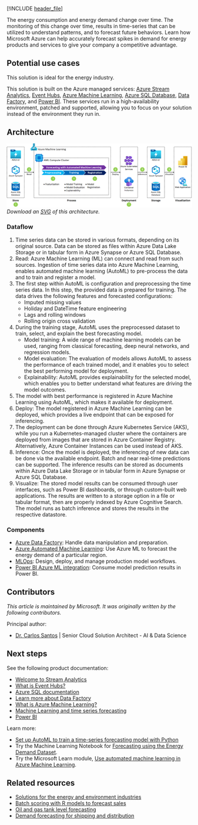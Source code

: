 [!INCLUDE [header_file](../../../includes/sol-idea-header.md)]

The energy consumption and energy demand change over time. The monitoring of this change over time, results in time-series that can be utilized to understand patterns, and to forecast future behaviors. Learn how Microsoft Azure can help accurately forecast spikes in demand for energy products and services to give your company a competitive advantage.

## Potential use cases

This solution is ideal for the energy industry.

This solution is built on the Azure managed services: [Azure Stream Analytics](https://azure.microsoft.com/services/stream-analytics), [Event Hubs](https://azure.microsoft.com/services/event-hubs), [Azure Machine Learning](https://azure.microsoft.com/services/machine-learning), [Azure SQL Database](https://azure.microsoft.com/services/sql-database), [Data Factory](https://azure.microsoft.com/services/data-factory), and [Power BI](https://powerbi.microsoft.com). These services run in a high-availability environment, patched and supported, allowing you to focus on your solution instead of the environment they run in.

## Architecture

![Architecture diagram: using Azure services like Machine Learning in a solution that forecasts energy and power demand.](../media/forecast-energy-power-demand.png)
*Download an [SVG](../media/forecast-energy-power-demand.svg) of this architecture.*

### Dataflow

1. Time series data can be stored in various formats, depending on its original source. Data can be stored as files within Azure Data Lake Storage or in tabular form in Azure Synapse or Azure SQL Database.
1. Read: Azure Machine Learning (ML) can connect and read from such sources. Ingestion of time series data into Azure Machine Learning, enables automated machine learning (AutoML) to pre-process the data and to train and register a model.
1. The first step within AutoML is configuration and preprocessing the time series data. In this step, the provided data is prepared for training. The data drives the following features and forecasted configurations:
    - Imputed missing values
    - Holiday and DateTime feature engineering
    - Lags and rolling windows
    - Rolling origin cross validation
1. During the training stage, AutoML uses the preprocessed dataset to train, select, and explain the best forecasting model.
    - Model training: A wide range of machine learning models can be used, ranging from classical forecasting, deep neural networks, and regression models.
    - Model evaluation: The evaluation of models allows AutoML to assess the performance of each trained model, and it enables you to select the best performing model for deployment.
    - Explainability: AutoML provides explainability for the selected model, which enables you to better understand what features are driving the model outcomes.
1. The model with best performance is registered in Azure Machine Learning using AutoML, which makes it available for deployment.  
1. Deploy: The model registered in Azure Machine Learning can be deployed, which provides a live endpoint that can be exposed for inferencing.
1. The deployment can be done through Azure Kubernetes Service (AKS), while you run a Kubernetes-managed cluster where the containers are deployed from images that are stored in Azure Container Registry. Alternatively, Azure Container Instances can be used instead of AKS.
1. Inference: Once the model is deployed, the inferencing of new data can be done via the available endpoint. Batch and near real-time predictions can be supported. The inference results can be stored as documents within Azure Data Lake Storage or in tabular form in Azure Synapse or Azure SQL Database.
1. Visualize: The stored model results can be consumed through user interfaces, such as Power BI dashboards, or through custom-built web applications. The results are written to a storage option in a file or tabular format, then are properly indexed by Azure Cognitive Search. The model runs as batch inference and stores the results in the respective datastore.

### Components

* [Azure Data Factory](https://azure.microsoft.com/services/data-factory): Handle data manipulation and preparation.
* [Azure Automated Machine Learning](https://azure.microsoft.com/services/machine-learning/automatedml): Use Azure ML to forecast the energy demand of a particular region.
* [MLOps](https://azure.microsoft.com/services/machine-learning/mlops): Design, deploy, and manage production model workflows.
* [Power BI Azure ML integration](/power-bi/connect-data/service-aml-integrate): Consume model prediction results in Power BI.

## Contributors

*This article is maintained by Microsoft. It was originally written by the following contributors.*

Principal author:

 * [Dr. Carlos Santos](https://www.linkedin.com/in/carlosafsantos) | Senior Cloud Solution Architect - AI & Data Science

## Next steps

See the following product documentation:

* [Welcome to Stream Analytics](/azure/stream-analytics/stream-analytics-introduction)
* [What is Event Hubs?](/azure/event-hubs/event-hubs-what-is-event-hubs)
* [Azure SQL documentation](/azure/sql-database)
* [Learn more about Data Factory](/azure/data-factory/data-factory-introduction)
* [What is Azure Machine Learning?](/azure/machine-learning/overview-what-is-azure-ml)
* [Machine Learning and time series forecasting](/azure/machine-learning/concept-automated-ml#time-series-forecasting)
* [Power BI](https://powerbi.microsoft.com/documentation/powerbi-landing-page)

Learn more:

* [Set up AutoML to train a time-series forecasting model with Python](/azure/machine-learning/how-to-auto-train-forecast)
* Try the Machine Learning Notebook for [Forecasting using the Energy Demand Dataset](https://github.com/Azure/MachineLearningNotebooks/blob/master/how-to-use-azureml/automated-machine-learning/forecasting-energy-demand/auto-ml-forecasting-energy-demand.ipynb).
* Try the Microsoft Learn module, [Use automated machine learning in Azure Machine Learning](/training/modules/use-automated-machine-learning).

## Related resources

* [Solutions for the energy and environment industries](/azure/architecture/industries/energy-environment)
* [Batch scoring with R models to forecast sales](/azure/architecture/reference-architectures/ai/batch-scoring-r-models)
* [Oil and gas tank level forecasting](/azure/architecture/solution-ideas/articles/oil-and-gas-tank-level-forecasting)
* [Demand forecasting for shipping and distribution](/azure/architecture/solution-ideas/articles/demand-forecasting-for-shipping-and-distribution)

